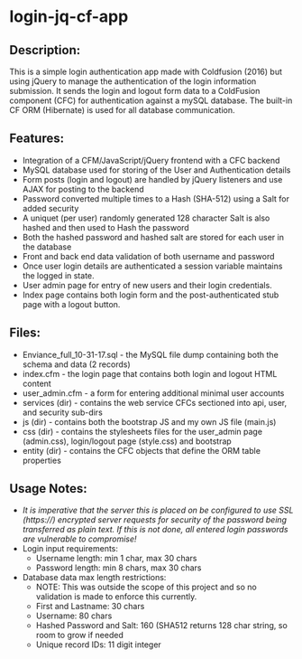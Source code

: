 # login-jq-cf-app

## Description:
This is a simple login authentication app made with Coldfusion (2016) but using jQuery to manage the authentication of the login information submission. It sends the login and logout form data to a ColdFusion component (CFC) for authentication against a mySQL database. The built-in CF ORM (Hibernate) is used for all database communication.

## Features:
* Integration of a CFM/JavaScript/jQuery frontend with a CFC backend
* MySQL database used for storing of the User and Authentication details
* Form posts (login and logout) are handled by jQuery listeners and use AJAX for posting to the backend
* Password converted multiple times to a Hash (SHA-512) using a Salt for added security
* A uniquet (per user) randomly generated 128 character Salt is also hashed and then used to Hash the password
* Both the hashed password and hashed salt are stored for each user in the database
* Front and back end data validation of both username and password
* Once user login details are authenticated a session variable maintains the logged in state.
* User admin page for entry of new users and their login credentials.
* Index page contains both login form and the post-authenticated stub page with a logout button.

## Files:
* Enviance_full_10-31-17.sql - the MySQL file dump containing both the schema and data (2 records)
* index.cfm - the login page that contains both login and logout HTML content
* user_admin.cfm - a form for entering additional minimal user accounts
* services (dir) - contains the web service CFCs sectioned into api, user, and security sub-dirs
* js (dir) - contains both the bootstrap JS and my own JS file (main.js)
* css (dir) - contains the stylesheets files for the user_admin page (admin.css), login/logout page (style.css) and bootstrap
* entity (dir) - contains the CFC objects that define the ORM table properties

## Usage Notes:
* *It is imperative that the server this is placed on be configured to use SSL (https://) encrypted server requests for security of the password being transferred as plain text. If this is not done, all entered login passwords are vulnerable to compromise!*
* Login input requirements:
	* Username length: min 1 char, max 30 chars
	* Password length: min 8 chars, max 30 chars
* Database data max length restrictions:
	* NOTE: This was outside the scope of this project and so no validation is made to enforce this currently.
	* First and Lastname: 30 chars
	* Username: 80 chars
	* Hashed Password and Salt: 160  (SHA512 returns 128 char string, so room to grow if needed
	* Unique record IDs: 11 digit integer
